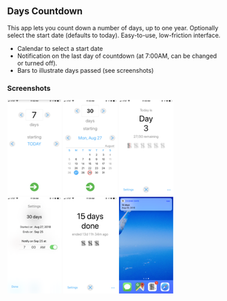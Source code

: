 ## Days Countdown

This app lets you count down a number of days, up to one year. Optionally select the start date (defaults to today). Easy-to-use, low-friction interface.

* Calendar to select a start date
* Notification on the last day of countdown (at 7:00AM, can be changed or turned off).
* Bars to illustrate days passed (see screenshots)

### Screenshots

<img src="https://github.com/anarseyf/days/blob/master/documentation/screenshots/screenshot-1.png" width=25%> <img src="https://github.com/anarseyf/days/blob/master/documentation/screenshots/screenshot-2.png" width=25%> <img src="https://github.com/anarseyf/days/blob/master/documentation/screenshots/screenshot-3.png" width=25%> <img src="https://github.com/anarseyf/days/blob/master/documentation/screenshots/screenshot-4.png" width=25%> <img src="https://github.com/anarseyf/days/blob/master/documentation/screenshots/screenshot-5.png" width=25%> <img src="https://github.com/anarseyf/days/blob/master/documentation/screenshots/screenshot-6.png" width=25%>
